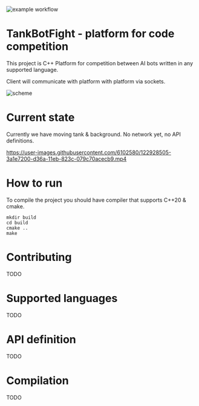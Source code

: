 ![example workflow](https://github.com/Clanhouse/TankBotFight/actions/workflows/ubuntu_gcc.yaml/badge.svg)

# TankBotFight - platform for code competition

This project is C++ Platform for competition between AI bots written in any supported language.

Client will communicate with platform with platform via sockets.

![scheme](https://user-images.githubusercontent.com/6102580/122928199-eca20500-d369-11eb-9020-ba32641b6cbf.png)



# Current state
Currently we have moving tank & background. No network yet, no API definitions.

https://user-images.githubusercontent.com/6102580/122928505-3a1e7200-d36a-11eb-823c-079c70acecb9.mp4

# How to run
To compile the project you should have compiler that supports C++20 & cmake.

```
mkdir build
cd build
cmake ..
make
```
# Contributing
TODO
# Supported languages
TODO
# API definition
TODO
# Compilation
TODO
